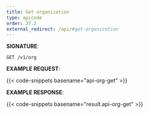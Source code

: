 ```yaml
---
title: Get organization
type: apicode
order: 27.2
external_redirect: /api/#get-organization
---
```



**SIGNATURE**:

`GET /v1/org`

**EXAMPLE REQUEST**:

{{< code-snippets basename="api-org-get" >}}

**EXAMPLE RESPONSE**:

{{< code-snippets basename="result.api-org-get" >}}
